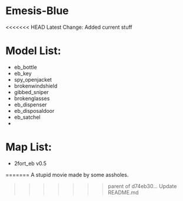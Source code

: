 # Emesis-Blue

<<<<<<< HEAD
Latest Change: Added current stuff

# Model List:

* eb_bottle
* eb_key
* spy_openjacket
* brokenwindshield
* gibbed_sniper
* brokenglasses
* eb_dispenser
* eb_disposaldoor
* eb_satchel
* 
# Map List:

* 2fort_eb v0.5


=======
A stupid movie made by some assholes.
>>>>>>> parent of d74eb30... Update README.md
